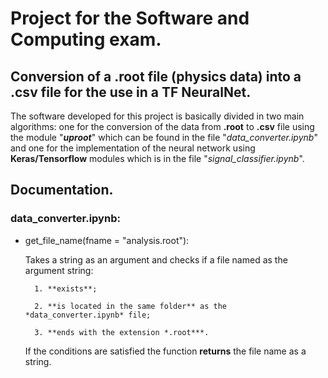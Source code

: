 # Project for the Software and Computing exam.

## Conversion of a .root file (physics data) into a .csv file for the use in a TF NeuralNet.

The software developed for this project is basically divided in two main algorithms: one for the conversion of the data from **.root** to **.csv** file using the module "***uproot***" which can be found in the file "*data_converter.ipynb*" and one for the implementation of the neural network using **Keras/Tensorflow** modules which is in the file "*signal_classifier.ipynb*".

## Documentation.

### **data_converter.ipynb**:

- get_file_name(fname = "analysis.root"):

	Takes a string as an argument and checks if a file named as the argument string:

		1. **exists**;

		2. **is located in the same folder** as the *data_converter.ipynb* file;

		3. **ends with the extension *.root***.

	If the conditions are satisfied the function **returns** the file name as a string.
